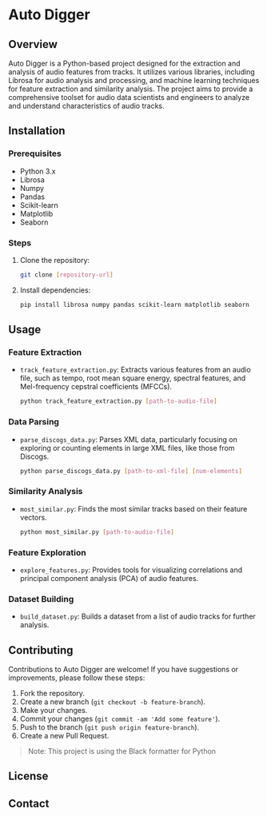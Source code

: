 # Auto Digger

## Overview

Auto Digger is a Python-based project designed for the extraction and analysis of audio features from tracks. It utilizes various libraries, including Librosa for audio analysis and processing, and machine learning techniques for feature extraction and similarity analysis. The project aims to provide a comprehensive toolset for audio data scientists and engineers to analyze and understand characteristics of audio tracks.

## Installation

### Prerequisites

- Python 3.x
- Librosa
- Numpy
- Pandas
- Scikit-learn
- Matplotlib
- Seaborn

### Steps

1. Clone the repository:
   ```bash
   git clone [repository-url]
   ```
2. Install dependencies:
   ```bash
   pip install librosa numpy pandas scikit-learn matplotlib seaborn
   ```

## Usage

### Feature Extraction

- `track_feature_extraction.py`: Extracts various features from an audio file, such as tempo, root mean square energy, spectral features, and Mel-frequency cepstral coefficients (MFCCs).

  ```bash
  python track_feature_extraction.py [path-to-audio-file]
  ```

### Data Parsing

- `parse_discogs_data.py`: Parses XML data, particularly focusing on exploring or counting elements in large XML files, like those from Discogs.

  ```bash
  python parse_discogs_data.py [path-to-xml-file] [num-elements]
  ```

### Similarity Analysis

- `most_similar.py`: Finds the most similar tracks based on their feature vectors.

  ```bash
  python most_similar.py [path-to-audio-file]
  ```

### Feature Exploration

- `explore_features.py`: Provides tools for visualizing correlations and principal component analysis (PCA) of audio features.

### Dataset Building

- `build_dataset.py`: Builds a dataset from a list of audio tracks for further analysis.

## Contributing

Contributions to Auto Digger are welcome! If you have suggestions or improvements, please follow these steps:

1. Fork the repository.
2. Create a new branch (`git checkout -b feature-branch`).
3. Make your changes.
4. Commit your changes (`git commit -am 'Add some feature'`).
5. Push to the branch (`git push origin feature-branch`).
6. Create a new Pull Request.

> Note: This project is using the Black formatter for Python

## License

## Contact
